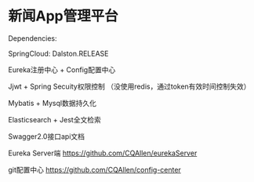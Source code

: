 #  新闻App管理平台

Dependencies:

SpringCloud: Dalston.RELEASE
 
Eureka注册中心 + Config配置中心
    
Jjwt + Spring Secuity权限控制 （没使用redis，通过token有效时间控制失效）
 
Mybatis + Mysql数据持久化
 
Elasticsearch + Jest全文检索

Swagger2.0接口api文档

Eureka Server端 https://github.com/CQAllen/eurekaServer

git配置中心 https://github.com/CQAllen/config-center
